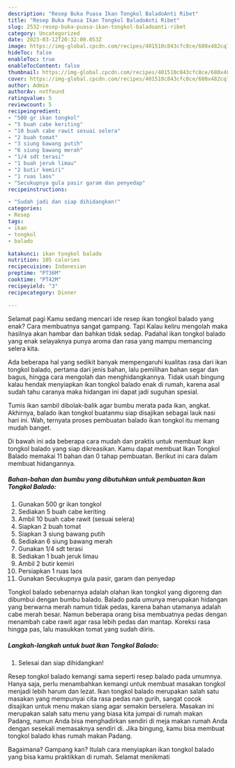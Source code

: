 ```yaml
---
description: "Resep Buka Puasa Ikan Tongkol BaladoAnti Ribet"
title: "Resep Buka Puasa Ikan Tongkol BaladoAnti Ribet"
slug: 2532-resep-buka-puasa-ikan-tongkol-baladoanti-ribet
category: Uncategorized
date: 2023-03-12T20:32:00.053Z
image: https://img-global.cpcdn.com/recipes/401510c843cfc8ce/680x482cq70/ikan-tongkol-balado-foto-resep-utama.jpg
hideToc: false
enableToc: true
enableTocContent: false
thumbnail: https://img-global.cpcdn.com/recipes/401510c843cfc8ce/680x482cq70/ikan-tongkol-balado-foto-resep-utama.jpg
cover: https://img-global.cpcdn.com/recipes/401510c843cfc8ce/680x482cq70/ikan-tongkol-balado-foto-resep-utama.jpg
author: Admin
authorAv: notfound
ratingvalue: 5
reviewcount: 5
recipeingredient:
- "500 gr ikan tongkol"
- "5 buah cabe keriting"
- "10 buah cabe rawit sesuai selera"
- "2 buah tomat"
- "3 siung bawang putih"
- "6 siung bawang merah"
- "1/4 sdt terasi"
- "1 buah jeruk limau"
- "2 butir kemiri"
- "1 ruas laos"
- "Secukupnya gula pasir garam dan penyedap"
recipeinstructions:

- "Sudah jadi dan siap dihidangkan!"
categories:
- Resep
tags:
- ikan
- tongkol
- balado

katakunci: ikan tongkol balado 
nutrition: 105 calories
recipecuisine: Indonesian
preptime: "PT36M"
cooktime: "PT42M"
recipeyield: "3"
recipecategory: Dinner

---
```



Selamat pagi Kamu sedang mencari ide resep ikan tongkol balado yang enak? Cara membuatnya sangat gampang. Tapi Kalau keliru mengolah maka hasilnya akan hambar dan bahkan tidak sedap. Padahal ikan tongkol balado yang enak selayaknya punya aroma dan rasa yang mampu memancing selera kita.


Ada beberapa hal yang sedikit banyak mempengaruhi kualitas rasa dari ikan tongkol balado, pertama dari jenis bahan, lalu pemilihan bahan segar dan bagus, hingga cara mengolah dan menghidangkannya. Tidak usah bingung kalau hendak menyiapkan ikan tongkol balado enak di rumah, karena asal sudah tahu caranya maka hidangan ini dapat jadi suguhan spesial.

Tumis ikan sambil dibolak-balik agar bumbu merata pada ikan, angkat. Akhirnya, balado ikan tongkol buatanmu siap disajikan sebagai lauk nasi hari ini. Wah, ternyata proses pembuatan balado ikan tongkol itu memang mudah banget.


Di bawah ini ada beberapa cara mudah dan praktis untuk membuat ikan tongkol balado yang siap dikreasikan. Kamu dapat membuat Ikan Tongkol Balado memakai 11 bahan dan 0 tahap pembuatan. Berikut ini cara dalam membuat hidangannya.

<!--inarticleads1-->

##### Bahan-bahan dan bumbu yang dibutuhkan untuk pembuatan Ikan Tongkol Balado:

1. Gunakan 500 gr ikan tongkol
1. Sediakan 5 buah cabe keriting
1. Ambil 10 buah cabe rawit (sesuai selera)
1. Siapkan 2 buah tomat
1. Siapkan 3 siung bawang putih
1. Sediakan 6 siung bawang merah
1. Gunakan 1/4 sdt terasi
1. Sediakan 1 buah jeruk limau
1. Ambil 2 butir kemiri
1. Persiapkan 1 ruas laos
1. Gunakan Secukupnya gula pasir, garam dan penyedap


Tongkol balado sebenarnya adalah olahan ikan tongkol yang digoreng dan dibumbui dengan bumbu balado. Balado pada umunya merupakan hidangan yang berwarna merah namun tidak pedas, karena bahan utamanya adalah cabe merah besar. Namun beberapa orang bisa membuatnya pedas dengan menambah cabe rawit agar rasa lebih pedas dan mantap. Koreksi rasa hingga pas, lalu masukkan tomat yang sudah diiris. 

<!--inarticleads2-->

##### Langkah-langkah untuk buat Ikan Tongkol Balado:


1. Selesai dan siap dihidangkan!

Resep tongkol balado kemangi sama seperti resep balado pada umumnya. Hanya saja, perlu menambahkan kemangi untuk membuat masakan tongkol menjadi lebih harum dan lezat. Ikan tongkol balado merupakan salah satu masakan yang mempunyai cita rasa pedas nan gurih, sangat cocok disajikan untuk menu makan siang agar semakin berselera. Masakan ini merupakan salah satu menu yang biasa kita jumpai di rumah makan Padang, namun Anda bisa menghadirkan sendiri di meja makan rumah Anda dengan sesekali memasaknya sendiri di. Jika bingung, kamu bisa membuat tongkol balado khas rumah makan Padang. 

Bagaimana? Gampang kan? Itulah cara menyiapkan ikan tongkol balado yang bisa kamu praktikkan di rumah. Selamat menikmati
